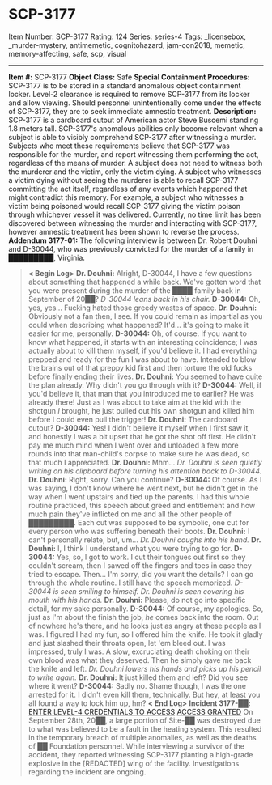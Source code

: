 # SCP-3177
Item Number: SCP-3177
Rating: 124
Series: series-4
Tags: _licensebox, _murder-mystery, antimemetic, cognitohazard, jam-con2018, memetic, memory-affecting, safe, scp, visual

---

**Item #:** SCP-3177
**Object Class:** Safe
**Special Containment Procedures:** SCP-3177 is to be stored in a standard anomalous object containment locker. Level-2 clearance is required to remove SCP-3177 from its locker and allow viewing.
Should personnel unintentionally come under the effects of SCP-3177, they are to seek immediate amnestic treatment.
**Description:** SCP-3177 is a cardboard cutout of American actor Steve Buscemi standing 1.8 meters tall. SCP-3177's anomalous abilities only become relevant when a subject is able to visibly comprehend SCP-3177 after witnessing a murder. Subjects who meet these requirements believe that SCP-3177 was responsible for the murder, and report witnessing them performing the act, regardless of the means of murder.
A subject does not need to witness both the murderer and the victim, only the victim dying. A subject who witnesses a victim dying without seeing the murderer is able to recall SCP-3177 committing the act itself, regardless of any events which happened that might contradict this memory. For example, a subject who witnesses a victim being poisoned would recall SCP-3177 giving the victim poison through whichever vessel it was delivered.
Currently, no time limit has been discovered between witnessing the murder and interacting with SCP-3177, however amnestic treatment has been shown to reverse the process.
**Addendum 3177-01:**
The following interview is between Dr. Robert Douhni and D-30044, who was previously convicted for the murder of a family in █████████, Virginia.
> **< Begin Log>**
> **Dr. Douhni:** Alright, D-30044, I have a few questions about something that happened a while back. We've gotten word that you were present during the murder of the ████ family back in September of 20██?
> _D-30044 leans back in his chair._
> **D-30044:** Oh, yes, yes… Fucking hated those greedy wastes of space.
> **Dr. Douhni:** Obviously not a fan then, I see. If you could remain as impartial as you could when describing what happened? It'd… it's going to make it easier for me, personally.
> **D-30044:** Oh, of course. If you want to know what happened, it starts with an interesting coincidence; I was actually about to kill them myself, if you'd believe it. I had everything prepped and ready for the fun I was about to have. Intended to blow the brains out of that preppy kid first and then torture the old fucks before finally ending their lives.
> **Dr. Douhni:** You seemed to have quite the plan already. Why didn't you go through with it?
> **D-30044:** Well, if you'd believe it, that man that you introduced me to earlier? He was already there! Just as I was about to take aim at the kid with the shotgun _I_ brought, he just pulled out his own shotgun and killed him before I could even pull the trigger!
> **Dr. Douhni:** The cardboard cutout?
> **D-30044:** Yes! I didn't believe it myself when I first saw it, and honestly I was a bit upset that he got the shot off first. He didn't pay me much mind when I went over and unloaded a few more rounds into that man-child's corpse to make sure he was dead, so that much I appreciated.
> **Dr. Douhni:** Mhm…
> _Dr. Douhni is seen quietly writing on his clipboard before turning his attention back to D-30044._
> **Dr. Douhni:** Right, sorry. Can you continue?
> **D-30044:** Of course. As I was saying, I don't know where he went next, but he didn't get in the way when I went upstairs and tied up the parents. I had this whole routine practiced, this speech about greed and entitlement and how much pain they've inflicted on me and all the other people of █████████. Each cut was supposed to be symbolic, one cut for every person who was suffering beneath their boots.
> **Dr. Douhni:** I can't personally relate, but, um…
> _Dr. Douhni coughs into his hand._
> **Dr. Douhni:** I, I think I understand what you were trying to go for.
> **D-30044:** Yes, so, I got to work. I cut their tongues out first so they couldn't scream, then I sawed off the fingers and toes in case they tried to escape. Then… I'm sorry, did you want the details? I can go through the whole routine. I still have the speech memorized.
> _D-30044 is seen smiling to himself. Dr. Douhni is seen covering his mouth with his hands._
> **Dr. Douhni:** Please, do not go into specific detail, for my sake personally.
> **D-30044:** Of course, my apologies. So, just as I'm about the finish the job, _he_ comes back into the room. Out of nowhere he's there, and he looks just as angry at these people as I was. I figured I had my fun, so I offered him the knife. He took it gladly and just slashed their throats open, let 'em bleed out. I was impressed, truly I was. A slow, excruciating death choking on their own blood was what they deserved. Then he simply gave me back the knife and left.
> _Dr. Douhni lowers his hands and picks up his pencil to write again._
> **Dr. Douhni:** It just killed them and left? Did you see where it went?
> **D-30044:** Sadly no. Shame though, I was the one arrested for it. I didn't even kill them, technically. But hey, at least you all found a way to lock him up, hm?
> **< End Log>**
**Incident 3177-██:**
[ENTER LEVEL-4 CREDENTIALS TO ACCESS](javascript:;)
[ACCESS GRANTED](javascript:;)
On September 28th, 20██, a large portion of Site-██ was destroyed due to what was believed to be a fault in the heating system. This resulted in the temporary breach of multiple anomalies, as well as the deaths of ██ Foundation personnel. While interviewing a survivor of the accident, they reported witnessing SCP-3177 planting a high-grade explosive in the [REDACTED] wing of the facility.
Investigations regarding the incident are ongoing.